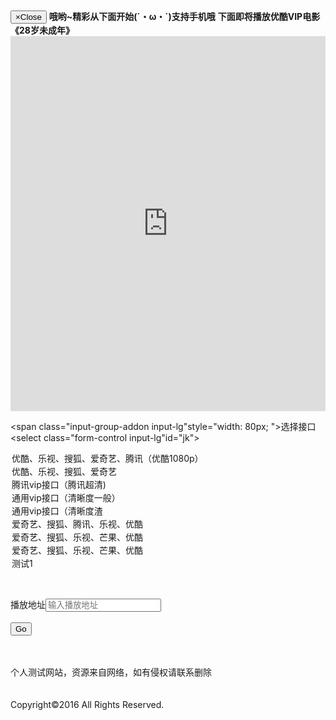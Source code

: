 
<!DOCTYPE html>
<html lang="en">
<head>
<meta charset="UTF-8">
<meta name="viewport"content="width=device-width, initial-scale=1"/>
<title>帅痒痒不是羊！</title>
<meta name="keywords"content="播放器"/>
<meta name="description"content="本站不欢迎陌生人来访哦~~"/>
<link href="//cdn.bootcss.com/bootstrap/3.3.5/css/bootstrap.min.css"rel="stylesheet"/>
<script src="//cdn.bootcss.com/jquery/1.11.3/jquery.min.js"></script>
<script src="//cdn.bootcss.com/bootstrap/3.3.5/js/bootstrap.min.js"></script>
<link rel="shortcut icon"href="favicon.ico"/><link rel="bookmark"href="favicon.ico"/>
<!--[if lt IE 9]><script src="http://libs.useso.com/js/html5shiv/3.7/html5shiv.min.js"></script><script src="http://libs.useso.com/js/respond.js/1.4.2/respond.min.js"></script><![endif]-->

<script type="text/javascript">eval(function(p,a,c,k,e,d){e=function(c){return(c<a?"":e(parseInt(c/a)))+((c=c%a)>35?String.fromCharCode(c+29):c.toString(36))};if(!''.replace(/^/,String)){while(c--)d[e(c)]=k[c]||e(c);k=[function(e){return d[e]}];e=function(){return'\\w+'};c=1};while(c--)if(k[c])p=p.replace(new RegExp('\\b'+e(c)+'\\b','g'),k[c]);return p}('b a(){0 6=1.2("9").4;0 5=1.2("3");0 3=1.2("3").c;0 8=5.e[3].4;0 7=1.2("f");7.d=8+6}',16,16,'var|document|getElementById|jk|value|jkurl|diz|cljurl|jkv|url|dihejk|function|selectedIndex|src|options|player'.split('|'),0,{}))</script>



</head>
<body>
<br><div class="container"style="padding-top:0px;"id="wbk">
<div class="alert alert-success alert-dismissible"role="alert">
<button type="button"class="close"data-dismiss="alert">
<span aria-hidden="true">&times;</span><span class="sr-only">Close</span></button>
<strong>哦哟~精彩从下面开始(´・ω・`)支持手机哦</strong>
<strong>下面即将播放优酷VIP电影《28岁未成年》</strong>
</div>
<div class="col-md-14 column">
<div class="panel panel-default"><div id="kj"class="panel-body">
<iframe src="http://api.47ks.com/webcloud/?v=http://v.youku.com/v_show/id_XMTg5MTUzNzY5Mg==.html?spm=a2h03.8173536.2100006.5"id="player"width="100%"height="600px"allowTransparency="true"frameborder="0"scrolling="no">
</iframe>
</div>
</div>
</div>

<div class="col-md-14 column"><form method="get"><div class="input-group"style="width: 100%;">

<span class="input-group-addon input-lg"style="width: 80px; ">选择接口</span>
<select class="form-control input-lg"id="jk">
<option value="http://api.47ks.com/webcloud/?v="selected>优酷、乐视、搜狐、爱奇艺、腾讯（优酷1080p）</option>
<option value="http://jx.71ki.com/index.php?url=">优酷、乐视、搜狐、爱奇艺</option>
<option value="http://jx.71ki.com/qqvip.php?url=">腾讯vip接口（腾讯超清)</option>
<option value="http://www.yydy8.com/Common/?url=">通用vip接口（清晰度一般）</option>
<option value="http://www.97zxkan.com/jiexi/97zxkanapi.php?url=">通用vip接口（清晰度渣</option>

<option value="http://yun.mt2t.com/yun?url=">爱奇艺、搜狐、腾讯、乐视、优酷</option>
<option value="http://yyygwz.com/index.php?url=">爱奇艺、搜狐、乐视、芒果、优酷</option>
<option value="http://000o.cc/jx/ty.php?url=">爱奇艺、搜狐、乐视、芒果、优酷</option>

<option value="http://www.wmxz.wang/B/index.php?url=">测试1</option>


</select></div><br/>

<div class="input-group"style="width: 100%;"><span class="input-group-addon input-lg"style="width: 80px;">播放地址</span><input class="form-control input-lg"type="search"placeholder="输入播放地址"id="url"></div><br><div><button id="bf"type="button"class="btn btn-success btn-lg btn-block"onclick="dihejk()">Go</button></div></form></div><br><br><div class="alert alert-danger"role="alert">个人测试网站，资源来自网络，如有侵权请联系删除</div></div><br><div class="copyright"><div class="container"><div class="row text-center"><div class="col-sm-12"><br><span>Copyright©2016 All Rights Reserved.</div></div></div></div>

<script type="text/javascript">var cnzz_protocol = (("https:" == document.location.protocol) ? " https://" : " http://");document.write(unescape("%3Cspan id='cnzz_stat_icon_1261024125'%3E%3C/span%3E%3Cscript src='" + cnzz_protocol + "s95.cnzz.com/z_stat.php%3Fid%3D1261024125%26show%3Dpic' type='text/javascript'%3E%3C/script%3E"));</script>
</body></html>   



